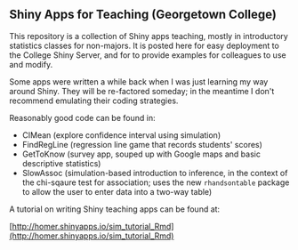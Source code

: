 ## Shiny Apps for Teaching (Georgetown College)

This repository is a collection of Shiny apps teaching, mostly in introductory statistics classes for non-majors.  It is posted here for easy deployment to the College Shiny Server, and for to provide examples for colleagues to use and modify.

Some apps were written a while back when I was just learning my way around Shiny.  They will be re-factored someday; in the meantime I don't recommend emulating their coding strategies.

Reasonably good code can be found in:

* CIMean (explore confidence interval using simulation)
* FindRegLine (regression line game that records students' scores)
* GetToKnow (survey app, souped up with Google maps and basic descriptive statistics)
* SlowAssoc (simulation-based introduction to inference, in the context of the chi-sqaure test for association; uses the new `rhandsontable` package to allow the user to enter data into a two-way table)

A tutorial on writing Shiny teaching apps can be found at:

[http://homer.shinyapps.io/sim_tutorial_Rmd](http://homer.shinyapps.io/sim_tutorial_Rmd)